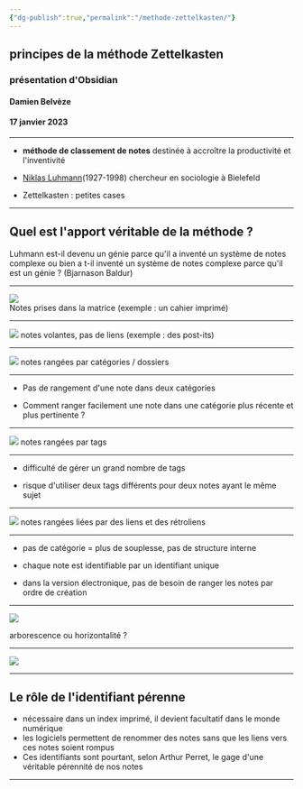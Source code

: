 ```yaml
---
{"dg-publish":true,"permalink":"/methode-zettelkasten/"}
---
```





## principes de la méthode Zettelkasten
### présentation d'Obsidian
#### Damien Belvèze
#### 17 janvier 2023

---

- **méthode de classement de notes** destinée à accroître la productivité et l'inventivité

- [Niklas Luhmann](https://en.wikipedia.org/wiki/Niklas_Luhmann)(1927-1998) chercheur en sociologie à Bielefeld

- Zettelkasten : petites cases


---
## Quel est l'apport véritable de la méthode ?


Luhmann est-il devenu un génie parce qu'il a inventé un système de notes complexe ou bien a t-il inventé un système de notes complexe parce qu'il est un génie ? (Bjarnason Baldur)

---

![](/img/user/images/zettelkasten1B.png)       
Notes prises dans la matrice (exemple : un cahier imprimé) 

---

![](/img/user/images/zettelkasten2B.png)
notes volantes, pas de liens (exemple : des post-its)

---

![](/img/user/images/zettelkasten3B.png)
notes rangées par catégories / dossiers 

---

- Pas de rangement d'une note dans deux catégories 

- Comment ranger facilement une note dans une catégorie plus récente et plus pertinente ? 
---

![](/img/user/images/zettelkasten4B.png)
notes rangées par tags 

---

- difficulté de gérer un grand nombre de tags

- risque d'utiliser deux tags différents pour deux notes ayant le même sujet

---

![](/img/user/images/zettelkasten5B.png)
notes rangées liées par des liens et des rétroliens

---

- pas de catégorie = plus de souplesse, pas de structure interne

- chaque note est identifiable par un identifiant unique

- dans la version électronique, pas de besoin de ranger les notes par ordre de création

---

 
![](/img/user/images/zettelkasten7.jpg)

arborescence ou horizontalité ?

---

![](/img/user/images/zettelkasten8B.png)

--- 

## Le rôle de l'identifiant pérenne

- nécessaire dans un index imprimé, il devient facultatif dans le monde numérique
- les logiciels permettent de renommer des notes sans que les liens vers ces notes soient rompus
- Ces identifiants sont pourtant, selon Arthur Perret, le gage d'une véritable pérennité de nos notes
	
---
